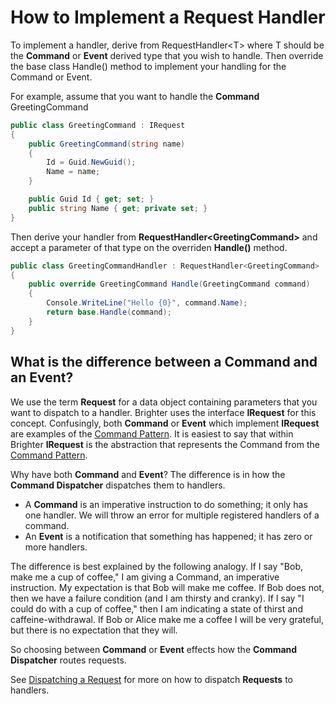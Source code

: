# How to Implement a Request Handler

To implement a handler, derive from RequestHandler\<T\> where T should be the **Command** or **Event** derived type that you wish to handle. Then override the base class Handle() method to implement your handling
for the Command or Event.

For example, assume that you want to handle the **Command** GreetingCommand

``` csharp
public class GreetingCommand : IRequest
{
    public GreetingCommand(string name)
    {
        Id = Guid.NewGuid();
        Name = name;
    }

    public Guid Id { get; set; }
    public string Name { get; private set; }
}
```

Then derive your handler from **RequestHandler\<GreetingCommand\>** and accept a parameter of that type on the overriden **Handle()** method.

``` csharp
public class GreetingCommandHandler : RequestHandler<GreetingCommand>
{
    public override GreetingCommand Handle(GreetingCommand command)
    {
        Console.WriteLine("Hello {0}", command.Name);
        return base.Handle(command);
    }
}
```

## What is the difference between a Command and an Event?

We use the term **Request** for a data object containing parameters that you want to dispatch to a handler. Brighter uses the interface **IRequest** for this concept. Confusingly, both **Command** or
**Event** which implement **IRequest** are examples of the [Command Pattern](https://brightercommand.github.io/Brighter/CommandsCommandDispatcherandProcessor.html). It is easiest to say that within Brighter **IRequest** is the abstraction that represents the Command from the [Command Pattern](https://brightercommand.github.io/Brighter/CommandsCommandDispatcherandProcessor.html).

Why have both **Command** and **Event**? The difference is in how the **Command Dispatcher** dispatches them to handlers.

-   A **Command** is an imperative instruction to do something; it only has one handler. We will throw an error for multiple registered handlers of a command.
-   An **Event** is a notification that something has happened; it has zero or more handlers.

The difference is best explained by the following analogy. If I say \"Bob, make me a cup of coffee,\" I am giving a Command, an imperative instruction. My expectation is that Bob will make me coffee. If Bob does
not, then we have a failure condition (and I am thirsty and cranky). If I say \"I could do with a cup of coffee,\" then I am indicating a state of thirst and caffeine-withdrawal. If Bob or Alice make me a coffee I will be very grateful, but there is no expectation that they will.

So choosing between **Command** or **Event** effects how the **Command Dispatcher** routes requests.

See [Dispatching a Request](DispatchingARequest.html) for more on how to dispatch **Requests** to handlers.
